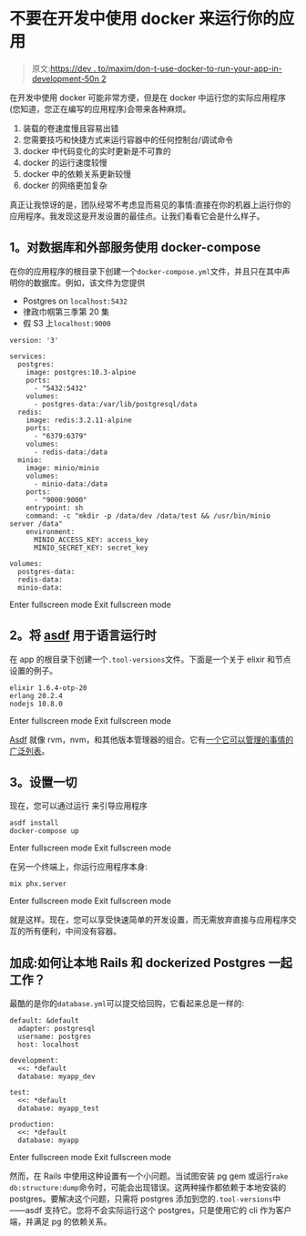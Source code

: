# 不要在开发中使用 docker 来运行你的应用

> 原文:[https://dev . to/maxim/don-t-use-docker-to-run-your-app-in-development-50n 2](https://dev.to/maxim/don-t-use-docker-to-run-your-app-in-development-50n2)

在开发中使用 docker 可能非常方便，但是在 docker 中运行您的实际应用程序(您知道，您正在编写的应用程序)会带来各种麻烦。

1.  装载的卷速度慢且容易出错
2.  您需要技巧和快捷方式来运行容器中的任何控制台/调试命令
3.  docker 中代码变化的实时更新是不可靠的
4.  docker 的运行速度较慢
5.  docker 中的依赖关系更新较慢
6.  docker 的网络更加复杂

真正让我惊讶的是，团队经常不考虑显而易见的事情:直接在你的机器上运行你的应用程序。我发现这是开发设置的最佳点。让我们看看它会是什么样子。

## 1。对数据库和外部服务使用 docker-compose

在你的应用程序的根目录下创建一个`docker-compose.yml`文件，并且只在其中声明你的数据库。例如，该文件为您提供

*   Postgres on `localhost:5432`
*   律政巾帼第三季第 20 集
*   假 S3 上`localhost:9000`

```
version: '3'

services:
  postgres:
    image: postgres:10.3-alpine
    ports:
      - "5432:5432"
    volumes:
      - postgres-data:/var/lib/postgresql/data
  redis:
    image: redis:3.2.11-alpine
    ports:
      - "6379:6379"
    volumes:
      - redis-data:/data
  minio:
    image: minio/minio
    volumes:
      - minio-data:/data
    ports:
      - "9000:9000"
    entrypoint: sh
    command: -c "mkdir -p /data/dev /data/test && /usr/bin/minio server /data"
    environment:
      MINIO_ACCESS_KEY: access_key
      MINIO_SECRET_KEY: secret_key

volumes:
  postgres-data:
  redis-data:
  minio-data: 
```

Enter fullscreen mode Exit fullscreen mode

## 2。将 [asdf](https://github.com/asdf-vm/asdf) 用于语言运行时

在 app 的根目录下创建一个`.tool-versions`文件。下面是一个关于 elixir 和节点设置的例子。

```
elixir 1.6.4-otp-20
erlang 20.2.4
nodejs 10.8.0 
```

Enter fullscreen mode Exit fullscreen mode

[Asdf](https://github.com/asdf-vm/asdf) 就像 rvm，nvm，和其他版本管理器的组合。它有[一个它可以管理的事情的广泛列表](https://github.com/asdf-vm/asdf-plugins#plugin-list)。

## 3。设置一切

现在，您可以通过运行
来引导应用程序

```
asdf install
docker-compose up 
```

Enter fullscreen mode Exit fullscreen mode

在另一个终端上，你运行应用程序本身:

```
mix phx.server 
```

Enter fullscreen mode Exit fullscreen mode

就是这样。现在，您可以享受快速简单的开发设置，而无需放弃直接与应用程序交互的所有便利，中间没有容器。

## 加成:如何让本地 Rails 和 dockerized Postgres 一起工作？

最酷的是你的`database.yml`可以提交给回购，它看起来总是一样的:

```
default: &default
  adapter: postgresql
  username: postgres
  host: localhost

development:
  <<: *default
  database: myapp_dev

test:
  <<: *default
  database: myapp_test

production:
  <<: *default
  database: myapp 
```

Enter fullscreen mode Exit fullscreen mode

然而，在 Rails 中使用这种设置有一个小问题。当试图安装 pg gem 或运行`rake db:structure:dump`命令时，可能会出现错误。这两种操作都依赖于本地安装的 postgres。要解决这个问题，只需将 postgres 添加到您的`.tool-versions`中——asdf 支持它。您将不会实际运行这个 postgres，只是使用它的 cli 作为客户端，并满足 pg 的依赖关系。